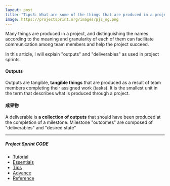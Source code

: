 ```yaml
---
layout: post
title: "Tips3: What are some of the things that are produced in a project（outputs/deliverables）"
image: https://projectsprint.org/images/pjs_og.png
---
```


Many things are produced in a project, and distinguishing the names according to the meaning and granularity of each of them can facilitate communication among team members and help the project succeed.

In this article, I will explain "outputs" and "deliverables" as used in project sprints.

#### Outputs
Outputs are tangible, **tangible things** that are produced as a result of team members completing their assigned work (tasks). It is the smallest unit in the term that describes what is produced through a project.


#### 成果物
A deliverable is **a collection of outputs** that should have been produced at the completion of a milestone. Milestone "outcomes" are composed of "deliverables" and "desired state"

---

##### Project Sprint CODE
- [Tutorial](../tutorial/index.md)
- [Essentials](../essentials.md)
- [Tips](../tips/index.md)
- [Advance](../advance.md)
- [Reference](../reference.md)
